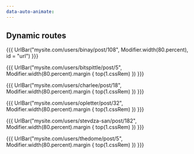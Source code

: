 ```yaml
---
data-auto-animate:
---
```


## <span data-id="title">Dynamic routes</span>

{{{ UrlBar("mysite.com/users/binay/post/108", Modifier.width(80.percent), id = "url") }}}

{{{ UrlBar("mysite.com/users/bitspittle/post/5", Modifier.width(80.percent).margin { top(1.cssRem) }) }}}

{{{ UrlBar("mysite.com/users/charlee/post/18", Modifier.width(80.percent).margin { top(1.cssRem) }) }}}

{{{ UrlBar("mysite.com/users/opletter/post/32", Modifier.width(80.percent).margin { top(1.cssRem) }) }}}

{{{ UrlBar("mysite.com/users/stevdza-san/post/182", Modifier.width(80.percent).margin { top(1.cssRem) }) }}}

{{{ UrlBar("mysite.com/users/thedome/post/5", Modifier.width(80.percent).margin { top(1.cssRem) }) }}}
